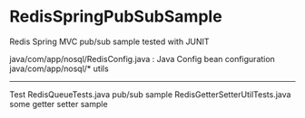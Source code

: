 RedisSpringPubSubSample
=======================

Redis Spring MVC pub/sub sample tested with JUNIT

java/com/app/nosql/RedisConfig.java : Java Config bean configuration
java/com/app/nosql/* utils

-----------------------
Test
RedisQueueTests.java   pub/sub sample
RedisGetterSetterUtilTests.java some getter setter sample


